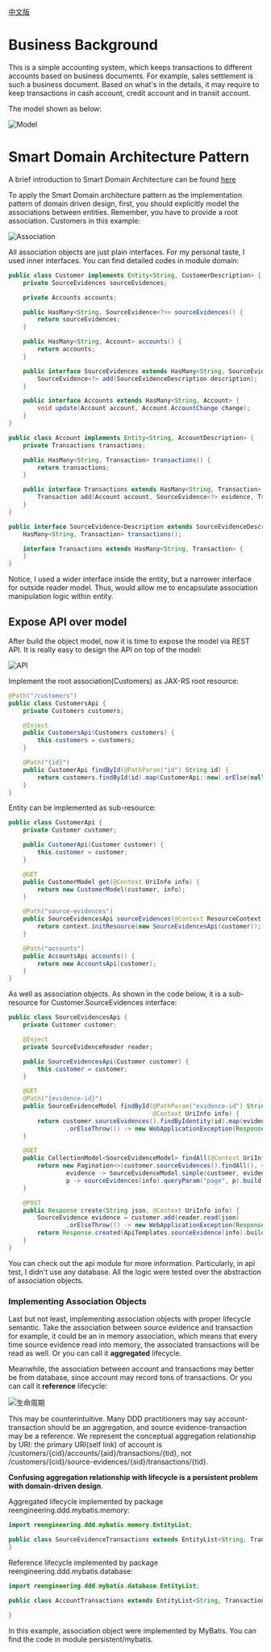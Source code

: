 [中文版](README.zh-cn.md)

# Business Background

This is a simple accounting system, which keeps transactions to different accounts based on business documents.
For example, sales settlement is such a business document. Based on what's in the details, it may require to keep
transactions in cash account, credit account and in transit account.

The model shown as below:

![Model](public/model.jpg?raw=true "Model")

# Smart Domain Architecture Pattern

A brief introduction to Smart Domain Architecture can be found [here](public/Smart%20Domain%20Pattern.pdf?raw=true)

To apply the Smart Domain architecture pattern as the implementation pattern of domain
driven design, first, you should explicitly model the associations
between entities. Remember, you have to provide a root association. Customers in this example:

![Association](public/association.jpg?raw=true "Associations")

All association objects are just plain interfaces. For my personal taste, I used inner interfaces. You can find detailed 
codes in module domain: 

```java
public class Customer implements Entity<String, CustomerDescription> {
    private SourceEvidences sourceEvidences;

    private Accounts accounts;

    public HasMany<String, SourceEvidence<?>> sourceEvidences() {
        return sourceEvidences;
    }

    public HasMany<String, Account> accounts() {
        return accounts;
    }

    public interface SourceEvidences extends HasMany<String, SourceEvidence<?>> {
        SourceEvidence<?> add(SourceEvidenceDescription description);
    }

    public interface Accounts extends HasMany<String, Account> {
        void update(Account account, Account.AccountChange change);
    }
}

public class Account implements Entity<String, AccountDescription> {
    private Transactions transactions;

    public HasMany<String, Transaction> transactions() {
        return transactions;
    }

    public interface Transactions extends HasMany<String, Transaction> {
        Transaction add(Account account, SourceEvidence<?> evidence, TransactionDescription description);
    }
}

public interface SourceEvidence<Description extends SourceEvidenceDescription> extends Entity<String, Description> {
    HasMany<String, Transaction> transactions();

    interface Transactions extends HasMany<String, Transaction> {
    }
}
```

Notice, I used a wider interface inside the entity, but a narrower interface for outside reader model. Thus, would allow 
me to encapsulate association manipulation logic within entity.  

## Expose API over model

After build the object model, now it is time to expose the model via REST API. It is really easy to design the API on top 
of the model:  

![API](public/api.jpg?raw=true "API")

Implement the root association(Customers) as JAX-RS root resource: 

```java
@Path("/customers")
public class CustomersApi {
    private Customers customers;

    @Inject
    public CustomersApi(Customers customers) {
        this.customers = customers;
    }

    @Path("{id}")
    public CustomerApi findById(@PathParam("id") String id) {
        return customers.findById(id).map(CustomerApi::new).orElse(null);
    }
}
```

Entity can be implemented as sub-resource:

```java
public class CustomerApi {
    private Customer customer;

    public CustomerApi(Customer customer) {
        this.customer = customer;
    }

    @GET
    public CustomerModel get(@Context UriInfo info) {
        return new CustomerModel(customer, info);
    }

    @Path("source-evidences")
    public SourceEvidencesApi sourceEvidences(@Context ResourceContext context) {
        return context.initResource(new SourceEvidencesApi(customer));
    }

    @Path("accounts")
    public AccountsApi accounts() {
        return new AccountsApi(customer);
    }
}
```

As well as association objects. As shown in the code below, it is a sub-resource for Customer.SourceEvidences interface:

```java
public class SourceEvidencesApi {
    private Customer customer;

    @Inject
    private SourceEvidenceReader reader;

    public SourceEvidencesApi(Customer customer) {
        this.customer = customer;
    }

    @GET
    @Path("{evidence-id}")
    public SourceEvidenceModel findById(@PathParam("evidence-id") String id,
                                        @Context UriInfo info) {
        return customer.sourceEvidences().findByIdentity(id).map(evidence -> SourceEvidenceModel.of(customer, evidence, info))
                .orElseThrow(() -> new WebApplicationException(Response.Status.NOT_FOUND));
    }

    @GET
    public CollectionModel<SourceEvidenceModel> findAll(@Context UriInfo info, @DefaultValue("0") @QueryParam("page") int page) {
        return new Pagination<>(customer.sourceEvidences().findAll(), 40).page(page,
                evidence -> SourceEvidenceModel.simple(customer, evidence, info),
                p -> sourceEvidences(info).queryParam("page", p).build(customer.getIdentity()));
    }

    @POST
    public Response create(String json, @Context UriInfo info) {
        SourceEvidence evidence = customer.add(reader.read(json)
                .orElseThrow(() -> new WebApplicationException(Response.Status.NOT_ACCEPTABLE)).description());
        return Response.created(ApiTemplates.sourceEvidence(info).build(customer.getIdentity(), evidence.getIdentity())).build();
    }
}
```
You can check out the api module for more information. Particularly, in api test, I didn't use any database. All the logic 
were tested over the abstraction of association objects.

### Implementing Association Objects

Last but not least, implementing association objects with proper lifecycle semantic. Take the association between source evidence
and transaction for example, it could be an in memory association, which means that every time source evidence read into 
memory, the associated transactions will be read as well. Or you can call it **aggregated** lifecycle. 

Meanwhile, the association between account and transactions may better be from database, since account may record tons of transactions. 
Or you can call it **reference** lifecycle:

![生命周期](public/lifecycle.jpg?raw=true "生命周期")

This may be counterintuitive. Many DDD practitioners may say account-transaction should be an aggregation, and source evidence-transaction
may be a reference. We represent the conceptual aggregation relationship by URI: the primary URI(self link) of account is
/customers/{cid}/accounts/{aid}/transactions/{tid}, not /customers/{cid}/source-evidences/{sid}/transactions/{tid}. 

**Confusing aggregation relationship with lifecycle is a persistent problem with domain-driven design**.

Aggregated lifecycle implemented by package reengineering.ddd.mybatis.memory:

```java
import reengineering.ddd.mybatis.memory.EntityList;

public class SourceEvidenceTransactions extends EntityList<String, Transaction> implements SourceEvidence.Transactions {
}
```

Reference lifecycle implemented by package reengineering.ddd.mybatis.database:

```java
import reengineering.ddd.mybatis.database.EntityList;

public class AccountTransactions extends EntityList<String, Transaction> implements Account.Transactions {
    
}
```

In this example, association object were implemented by MyBatis. You can find the code in module persistent/mybatis.
